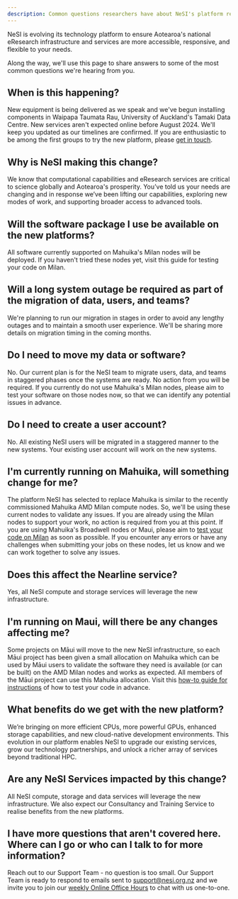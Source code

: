 ```yaml
---
description: Common questions researchers have about NeSI's platform refresh in 2024.
---
```


NeSI is evolving its technology platform to ensure Aotearoa's national eResearch infrastructure and services are more accessible, responsive, and flexible to your needs. 

Along the way, we'll use this page to share answers to some of the most common questions we're hearing from you.

## When is this happening?

New equipment is being delivered as we speak and we've begun installing components in Waipapa Taumata Rau, University of Auckland's Tamaki Data Centre. New services aren't expected online before August 2024. We'll keep you updated as our timelines are confirmed. If you are enthusiastic to be among the first groups to try the new platform, please [get in touch](mailto:support@nesi.org.nz).

## Why is NeSI making this change?

We know that computational capabilities and eResearch services are critical to science globally and Aotearoa's prosperity. You’ve told us your needs are changing and in response we’ve been lifting our capabilities, exploring new modes of work, and supporting broader access to advanced tools. 

## Will the software package I use be available on the new platforms?

All software currently supported on Mahuika's Milan nodes will be deployed. If you haven't tried these nodes yet, visit this guide for testing your code on Milan.

## Will a long system outage be required as part of the migration of data, users, and teams?

We're planning to run our migration in stages in order to avoid any lengthy outages and to maintain a smooth user experience. We'll be sharing more details on migration timing in the coming months.

## Do I need to move my data or software?

No. Our current plan is for the NeSI team to migrate users, data, and teams in staggered phases once the systems are ready. No action from you will be required. If you currently do not use Mahuika's Milan nodes, please aim to test your software on those nodes now, so that we can identify any potential issues in advance. 

## Do I need to create a user account?

No. All existing NeSI users will be migrated in a staggered manner to the new systems. Your existing user account will work on the new systems.

## I'm currently running on Mahuika, will something change for me?

The platform NeSI has selected to replace Mahuika is similar to the recently commissioned Mahuika AMD Milan compute nodes. So, we'll be using these current nodes to validate any issues. If you are already using the Milan nodes to support your work, no action is required from you at this point. If you are using Mahuika's Broadwell nodes or Maui, please aim to [test your code on Milan](https://docs.nesi.org.nz/General/Announcements/Preparing_your_code_for_use_on_NeSIs_new_HPC_platform/) as soon as possible. If you encounter any errors or have any challenges when submitting your jobs on these nodes, let us know and we can work together to solve any issues.

## Does this affect the Nearline service? 

Yes, all NeSI compute and storage services will leverage the new infrastructure.

## I'm running on Maui, will there be any changes affecting me?

Some projects on Māui will move to the new NeSI infrastructure, so each Māui project has been given a small allocation on Mahuika which can be used by Māui users to validate the software they need is available (or can be built) on the AMD Milan nodes and works as expected. All members of the Māui project can use this Mahuika allocation. Visit this [how-to guide for instructions]('General/Announcements/Preparing_your_code_for_use_on_NeSIs_new_HPC_platform') of how to test your code in advance.

## What benefits do we get with the new platform?

We’re bringing on more efficient CPUs, more powerful GPUs, enhanced storage capabilities, and new cloud-native development environments. This evolution in our platform enables NeSI to upgrade our existing services, grow our technology partnerships, and unlock a richer array of services beyond traditional HPC.     

## Are any NeSI Services impacted by this change?

All NeSI compute, storage and data services will leverage the new infrastructure. We also expect our Consultancy and Training Service to realise benefits from the new platforms.

## I have more questions that aren't covered here. Where can I go or who can I talk to for more information?

Reach out to our Support Team - no question is too small. Our Support Team is ready to respond to emails sent to support@nesi.org.nz and we invite you to join our [weekly Online Office Hours]('Getting_Started/Getting_Help/Weekly_Online_Office_Hours') to chat with us one-to-one.  

